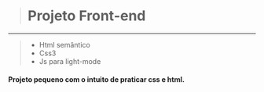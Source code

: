 > # Projeto Front-end
___

> - Html semântico
> - Css3 
> - Js para light-mode 

#### Projeto pequeno com o intuito de praticar css e html.
